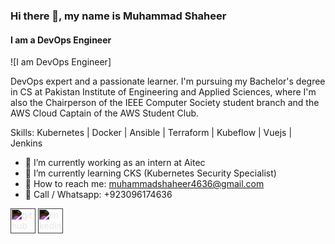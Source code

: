 ### Hi there 👋, my name is Muhammad Shaheer
#### I am a DevOps Engineer
![I am DevOps Engineer]

DevOps expert and a passionate learner. I'm pursuing my Bachelor's degree in CS at Pakistan Institute of Engineering and Applied Sciences, where I'm also the Chairperson of the IEEE Computer Society student branch and the AWS Cloud Captain of the AWS Student Club.

Skills: Kubernetes | Docker | Ansible | Terraform | Kubeflow | Vuejs | Jenkins

- 🔭 I’m currently working as an intern at Aitec  
- 🌱 I’m currently learning CKS (Kubernetes Security Specialist)
- 📧 How to reach me: muhammadshaheer4636@gmail.com
- 📱 Call / Whatsapp: +923096174636


<a href="https://github.com/https://github.com/Shaheer4636"><img src="https://cdn.jsdelivr.net/npm/simple-icons@3.0.1/icons/github.svg" alt="github" height="40" style="filter: invert(100%);"></a>
<a href="https://www.linkedin.com/in/https://www.linkedin.com/in/muhammadshaheersiraj//"><img src="https://cdn.jsdelivr.net/npm/simple-icons@3.0.1/icons/linkedin.svg" alt="linkedin" height="40" style="filter: invert(100%);"></a>



